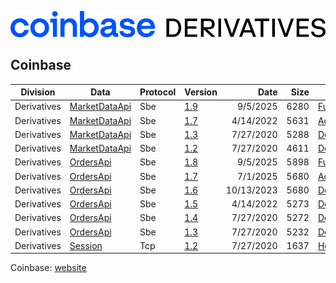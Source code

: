 [![Coinbase](https://github.com/Open-Markets-Initiative/Directory/blob/main/Organizations/Coinbase/Images/Logo.png)](https://www.coinbase.com/)


## Coinbase

| Division | Data | Protocol | Version | Date | Size | [Status][Omi.Glossary.Status] | [Testing][Omi.Glossary.Testing] | Specification |
| --- | --- | --- | --- | ---: | ---: | --- | --- | --- |
| Derivatives | [MarketDataApi][Coinbase.Derivatives.MarketDataApi.Sbe.v1.9.Dissector] | Sbe | [1.9][Coinbase.Derivatives.MarketDataApi.Sbe.v1.9.Dissector] | 9/5/2025 | 6280 | [Future][Omi.Glossary.Status.Future] | [Untested][Omi.Glossary.Testing.Untested] | [url][Coinbase.Derivatives.MarketDataApi.Sbe.v1.9.Url] - [xml][Coinbase.Derivatives.MarketDataApi.Sbe.v1.9.Xml] |
| Derivatives | [MarketDataApi][Coinbase.Derivatives.MarketDataApi.Sbe.v1.7.Dissector] | Sbe | [1.7][Coinbase.Derivatives.MarketDataApi.Sbe.v1.7.Dissector] | 4/14/2022 | 5631 | [Active][Omi.Glossary.Status.Active] | [Untested][Omi.Glossary.Testing.Untested] | [pdf][Coinbase.Derivatives.MarketDataApi.Sbe.v1.7.Pdf] - [xml][Coinbase.Derivatives.MarketDataApi.Sbe.v1.7.Xml] |
| Derivatives | [MarketDataApi][Coinbase.Derivatives.MarketDataApi.Sbe.v1.3.Dissector] | Sbe | [1.3][Coinbase.Derivatives.MarketDataApi.Sbe.v1.3.Dissector] | 7/27/2020 | 5288 | [Deprecated][Omi.Glossary.Status.Deprecated] | [Untested][Omi.Glossary.Testing.Untested] | [pdf][Coinbase.Derivatives.MarketDataApi.Sbe.v1.3.Pdf] - [xml][Coinbase.Derivatives.MarketDataApi.Sbe.v1.3.Xml] |
| Derivatives | [MarketDataApi][Coinbase.Derivatives.MarketDataApi.Sbe.v1.2.Dissector] | Sbe | [1.2][Coinbase.Derivatives.MarketDataApi.Sbe.v1.2.Dissector] | 7/27/2020 | 4611 | [Deprecated][Omi.Glossary.Status.Deprecated] | [Verified][Omi.Glossary.Testing.Verified] | [pdf][Coinbase.Derivatives.MarketDataApi.Sbe.v1.2.Pdf] - [xml][Coinbase.Derivatives.MarketDataApi.Sbe.v1.2.Xml] |
| Derivatives | [OrdersApi][Coinbase.Derivatives.OrdersApi.Sbe.v1.8.Dissector] | Sbe | [1.8][Coinbase.Derivatives.OrdersApi.Sbe.v1.8.Dissector] | 9/5/2025 | 5898 | [Future][Omi.Glossary.Status.Future] | [Untested][Omi.Glossary.Testing.Untested] | [url][Coinbase.Derivatives.OrdersApi.Sbe.v1.8.Url] - [xml][Coinbase.Derivatives.OrdersApi.Sbe.v1.8.Xml] |
| Derivatives | [OrdersApi][Coinbase.Derivatives.OrdersApi.Sbe.v1.7.Dissector] | Sbe | [1.7][Coinbase.Derivatives.OrdersApi.Sbe.v1.7.Dissector] | 7/1/2025 | 5680 | [Active][Omi.Glossary.Status.Active] | [Untested][Omi.Glossary.Testing.Untested] | [url][Coinbase.Derivatives.OrdersApi.Sbe.v1.7.Url] - [xml][Coinbase.Derivatives.OrdersApi.Sbe.v1.7.Xml] |
| Derivatives | [OrdersApi][Coinbase.Derivatives.OrdersApi.Sbe.v1.6.Dissector] | Sbe | [1.6][Coinbase.Derivatives.OrdersApi.Sbe.v1.6.Dissector] | 10/13/2023 | 5680 | [Deprecated][Omi.Glossary.Status.Deprecated] | [Untested][Omi.Glossary.Testing.Untested] | [url][Coinbase.Derivatives.OrdersApi.Sbe.v1.6.Url] - [xml][Coinbase.Derivatives.OrdersApi.Sbe.v1.6.Xml] |
| Derivatives | [OrdersApi][Coinbase.Derivatives.OrdersApi.Sbe.v1.5.Dissector] | Sbe | [1.5][Coinbase.Derivatives.OrdersApi.Sbe.v1.5.Dissector] | 4/14/2022 | 5273 | [Deprecated][Omi.Glossary.Status.Deprecated] | [Untested][Omi.Glossary.Testing.Untested] | [pdf][Coinbase.Derivatives.OrdersApi.Sbe.v1.5.Pdf] - [xml][Coinbase.Derivatives.OrdersApi.Sbe.v1.5.Xml] |
| Derivatives | [OrdersApi][Coinbase.Derivatives.OrdersApi.Sbe.v1.4.Dissector] | Sbe | [1.4][Coinbase.Derivatives.OrdersApi.Sbe.v1.4.Dissector] | 7/27/2020 | 5272 | [Deprecated][Omi.Glossary.Status.Deprecated] | [Verified][Omi.Glossary.Testing.Verified] | [xml][Coinbase.Derivatives.OrdersApi.Sbe.v1.4.Xml] |
| Derivatives | [OrdersApi][Coinbase.Derivatives.OrdersApi.Sbe.v1.3.Dissector] | Sbe | [1.3][Coinbase.Derivatives.OrdersApi.Sbe.v1.3.Dissector] | 7/27/2020 | 5232 | [Deprecated][Omi.Glossary.Status.Deprecated] | [Untested][Omi.Glossary.Testing.Untested] | [pdf][Coinbase.Derivatives.OrdersApi.Sbe.v1.3.Pdf] - [xml][Coinbase.Derivatives.OrdersApi.Sbe.v1.3.Xml] |
| Derivatives | [Session][Coinbase.Derivatives.Session.Tcp.v1.2.Dissector] | Tcp | [1.2][Coinbase.Derivatives.Session.Tcp.v1.2.Dissector] | 7/27/2020 | 1637 | [Header][Omi.Glossary.Status.Header] | [Untested][Omi.Glossary.Testing.Untested] | [url][Coinbase.Derivatives.Session.Tcp.v1.2.Url] - [xml][Coinbase.Derivatives.Session.Tcp.v1.2.Xml] |


Coinbase: [website](https://www.coinbase.com/ "Go to Coinbase")


[Omi.Glossary.Status]: https://github.com/Open-Markets-Initiative/Directory/blob/main/Glossary/Status.md "Protocol Deployment Status"
[Omi.Glossary.Status.Active]: https://github.com/Open-Markets-Initiative/Directory/blob/main/Glossary/Status.md "Deployment Status: Protocol is in active production"
[Omi.Glossary.Status.Deprecated]: https://github.com/Open-Markets-Initiative/Directory/blob/main/Glossary/Status.md "Deployment Status: Protocol is no longer in active use"
[Omi.Glossary.Status.Future]: https://github.com/Open-Markets-Initiative/Directory/blob/main/Glossary/Status.md "Deployment Status: Protocol is not yet deployed to an active production environment"
[Omi.Glossary.Status.Unknown]: https://github.com/Open-Markets-Initiative/Directory/blob/main/Glossary/Status.md "Deployment Status: Protocol deployment status is unknown"
[Omi.Glossary.Status.Header]: https://github.com/Open-Markets-Initiative/Directory/blob/main/Glossary/Status.md "Deployment Status: Header only protocol provided for debugging"
[Omi.Glossary.Testing]: https://github.com/Open-Markets-Initiative/Directory/blob/main/Glossary/Testing.md "Protocol Testing Status"
[Omi.Glossary.Testing.Verified]: https://github.com/Open-Markets-Initiative/Directory/blob/main/Glossary/Testing.md "Testing Status: Protocol has been tested on live data"
[Omi.Glossary.Testing.Incomplete]: https://github.com/Open-Markets-Initiative/Directory/blob/main/Glossary/Testing.md "Testing Status: Protocol has been tested on live data but contains known issues"
[Omi.Glossary.Testing.Beta]: https://github.com/Open-Markets-Initiative/Directory/blob/main/Glossary/Testing.md "Testing Status: Protocol has not been tested and structure is speculative"
[Omi.Glossary.Testing.Untested]: https://github.com/Open-Markets-Initiative/Directory/blob/main/Glossary/Testing.md "Testing Status: Protocol has not been tested on live data"

[Coinbase.Derivatives.Session.Tcp.v1.2.Dissector]: https://github.com/Open-Markets-Initiative/wireshark-lua/blob/main/Coinbase/Coinbase_Derivatives_Session_Tcp_v1_2_Dissector.lua "Coinbase Derivatives Session Tcp v1.2 Wireshark Dissector"
[Coinbase.Derivatives.Session.Tcp.v1.2.Url]: https://docs.cdp.coinbase.com/derivatives/introduction/downloads "Coinbase 1.2 Url"
[Coinbase.Derivatives.Session.Tcp.v1.2.Xml]: https://github.com/Open-Markets-Initiative/Directory/blob/main/Organizations/Coinbase/Specifications/Common/Coinbase.Derivatives.Session.Sbe.v1.2.xml "Coinbase 1.2 Xml"
[Coinbase.Derivatives.MarketDataApi.Sbe.v1.2.Dissector]: https://github.com/Open-Markets-Initiative/wireshark-lua/blob/main/Coinbase/Coinbase_Derivatives_MarketDataApi_Sbe_v1_2_Dissector.lua "Coinbase Derivatives MarketDataApi Sbe v1.2 Wireshark Dissector"
[Coinbase.Derivatives.MarketDataApi.Sbe.v1.2.Pdf]: https://github.com/Open-Markets-Initiative/Directory/blob/main/Organizations/Coinbase/Specifications/MarketDataApi/Coinbase.Derivatives.MarketDataApi.Sbe.v1.2.pdf "Coinbase 1.2 Pdf"
[Coinbase.Derivatives.MarketDataApi.Sbe.v1.2.Xml]: https://github.com/Open-Markets-Initiative/Directory/blob/main/Organizations/Coinbase/Specifications/MarketDataApi/Coinbase.Derivatives.MarketDataApi.Sbe.v1.2.xml "Coinbase 1.2 Xml"
[Coinbase.Derivatives.MarketDataApi.Sbe.v1.3.Dissector]: https://github.com/Open-Markets-Initiative/wireshark-lua/blob/main/Coinbase/Coinbase_Derivatives_MarketDataApi_Sbe_v1_3_Dissector.lua "Coinbase Derivatives MarketDataApi Sbe v1.3 Wireshark Dissector"
[Coinbase.Derivatives.MarketDataApi.Sbe.v1.3.Pdf]: https://github.com/Open-Markets-Initiative/Directory/blob/main/Organizations/Coinbase/Specifications/MarketDataApi/Coinbase.Derivatives.MarketDataApi.Sbe.v1.2.pdf "Coinbase 1.3 Pdf"
[Coinbase.Derivatives.MarketDataApi.Sbe.v1.3.Xml]: https://github.com/Open-Markets-Initiative/Directory/blob/main/Organizations/Coinbase/Specifications/MarketDataApi/Coinbase.Derivatives.MarketDataApi.Sbe.v1.3.xml "Coinbase 1.3 Xml"
[Coinbase.Derivatives.MarketDataApi.Sbe.v1.7.Dissector]: https://github.com/Open-Markets-Initiative/wireshark-lua/blob/main/Coinbase/Coinbase_Derivatives_MarketDataApi_Sbe_v1_7_Dissector.lua "Coinbase Derivatives MarketDataApi Sbe v1.7 Wireshark Dissector"
[Coinbase.Derivatives.MarketDataApi.Sbe.v1.7.Pdf]: https://github.com/Open-Markets-Initiative/Directory/blob/main/Organizations/Coinbase/Specifications/MarketDataApi/Coinbase.Derivatives.MarketDataApi.Sbe.v1.7.pdf "Coinbase 1.7 Pdf"
[Coinbase.Derivatives.MarketDataApi.Sbe.v1.7.Xml]: https://github.com/Open-Markets-Initiative/Directory/blob/main/Organizations/Coinbase/Specifications/MarketDataApi/Coinbase.Derivatives.MarketDataApi.Sbe.v1.7.xml "Coinbase 1.7 Xml"
[Coinbase.Derivatives.MarketDataApi.Sbe.v1.9.Dissector]: https://github.com/Open-Markets-Initiative/wireshark-lua/blob/main/Coinbase/Coinbase_Derivatives_MarketDataApi_Sbe_v1_9_Dissector.lua "Coinbase Derivatives MarketDataApi Sbe v1.9 Wireshark Dissector"
[Coinbase.Derivatives.MarketDataApi.Sbe.v1.9.Url]: https://docs.cdp.coinbase.com/derivatives/introduction/downloads "Coinbase 1.9 Url"
[Coinbase.Derivatives.MarketDataApi.Sbe.v1.9.Xml]: https://github.com/Open-Markets-Initiative/Directory/blob/main/Organizations/Coinbase/Specifications/MarketDataApi/Coinbase.Derivatives.MarketDataApi.Sbe.v1.9.xml "Coinbase 1.9 Xml"
[Coinbase.Derivatives.OrdersApi.Sbe.v1.3.Dissector]: https://github.com/Open-Markets-Initiative/wireshark-lua/blob/main/Coinbase/Coinbase_Derivatives_OrdersApi_Sbe_v1_3_Dissector.lua "Coinbase Derivatives OrdersApi Sbe v1.3 Wireshark Dissector"
[Coinbase.Derivatives.OrdersApi.Sbe.v1.3.Pdf]: https://github.com/Open-Markets-Initiative/Directory/blob/main/Organizations/Coinbase/Specifications/OrdersApi/Coinbase.Derivatives.OrdersApi.Sbe.v1.3.pdf "Coinbase 1.3 Pdf"
[Coinbase.Derivatives.OrdersApi.Sbe.v1.3.Xml]: https://github.com/Open-Markets-Initiative/Directory/blob/main/Organizations/Coinbase/Specifications/OrdersApi/Coinbase.Derivatives.OrdersApi.Sbe.v1.3.xml "Coinbase 1.3 Xml"
[Coinbase.Derivatives.OrdersApi.Sbe.v1.4.Dissector]: https://github.com/Open-Markets-Initiative/wireshark-lua/blob/main/Coinbase/Coinbase_Derivatives_OrdersApi_Sbe_v1_4_Dissector.lua "Coinbase Derivatives OrdersApi Sbe v1.4 Wireshark Dissector"
[Coinbase.Derivatives.OrdersApi.Sbe.v1.4.Xml]: https://github.com/Open-Markets-Initiative/Directory/blob/main/Organizations/Coinbase/Specifications/OrdersApi/Coinbase.Derivatives.OrdersApi.Sbe.v1.4.xml "Coinbase 1.4 Xml"
[Coinbase.Derivatives.OrdersApi.Sbe.v1.5.Dissector]: https://github.com/Open-Markets-Initiative/wireshark-lua/blob/main/Coinbase/Coinbase_Derivatives_OrdersApi_Sbe_v1_5_Dissector.lua "Coinbase Derivatives OrdersApi Sbe v1.5 Wireshark Dissector"
[Coinbase.Derivatives.OrdersApi.Sbe.v1.5.Pdf]: https://github.com/Open-Markets-Initiative/Directory/blob/main/Organizations/Coinbase/Specifications/Coinbase.Derivatives.OrdersApi.Sbe.v1.5.pdf "Coinbase 1.5 Pdf"
[Coinbase.Derivatives.OrdersApi.Sbe.v1.5.Xml]: https://github.com/Open-Markets-Initiative/Directory/blob/main/Organizations/Coinbase/Specifications/OrdersApi/Coinbase.Derivatives.OrdersApi.Sbe.v1.5.xml "Coinbase 1.5 Xml"
[Coinbase.Derivatives.OrdersApi.Sbe.v1.6.Dissector]: https://github.com/Open-Markets-Initiative/wireshark-lua/blob/main/Coinbase/Coinbase_Derivatives_OrdersApi_Sbe_v1_6_Dissector.lua "Coinbase Derivatives OrdersApi Sbe v1.6 Wireshark Dissector"
[Coinbase.Derivatives.OrdersApi.Sbe.v1.6.Url]: https://docs.cdp.coinbase.com/derivatives/introduction/downloads "Coinbase 1.6 Url"
[Coinbase.Derivatives.OrdersApi.Sbe.v1.6.Xml]: https://github.com/Open-Markets-Initiative/Directory/blob/main/Organizations/Coinbase/Specifications/OrdersApi/Coinbase.Derivatives.OrdersApi.Sbe.v1.6.xml "Coinbase 1.6 Xml"
[Coinbase.Derivatives.OrdersApi.Sbe.v1.7.Dissector]: https://github.com/Open-Markets-Initiative/wireshark-lua/blob/main/Coinbase/Coinbase_Derivatives_OrdersApi_Sbe_v1_7_Dissector.lua "Coinbase Derivatives OrdersApi Sbe v1.7 Wireshark Dissector"
[Coinbase.Derivatives.OrdersApi.Sbe.v1.7.Url]: https://docs.cdp.coinbase.com/derivatives/introduction/downloads "Coinbase 1.7 Url"
[Coinbase.Derivatives.OrdersApi.Sbe.v1.7.Xml]: https://github.com/Open-Markets-Initiative/Directory/blob/main/Organizations/Coinbase/Specifications/OrdersApi/Coinbase.Derivatives.OrdersApi.Sbe.v1.7.xml "Coinbase 1.7 Xml"
[Coinbase.Derivatives.OrdersApi.Sbe.v1.8.Dissector]: https://github.com/Open-Markets-Initiative/wireshark-lua/blob/main/Coinbase/Coinbase_Derivatives_OrdersApi_Sbe_v1_8_Dissector.lua "Coinbase Derivatives OrdersApi Sbe v1.8 Wireshark Dissector"
[Coinbase.Derivatives.OrdersApi.Sbe.v1.8.Url]: https://docs.cdp.coinbase.com/derivatives/introduction/downloads "Coinbase 1.8 Url"
[Coinbase.Derivatives.OrdersApi.Sbe.v1.8.Xml]: https://github.com/Open-Markets-Initiative/Directory/blob/main/Organizations/Coinbase/Specifications/OrdersApi/Coinbase.Derivatives.OrdersApi.Sbe.v1.8.xml "Coinbase 1.8 Xml"
